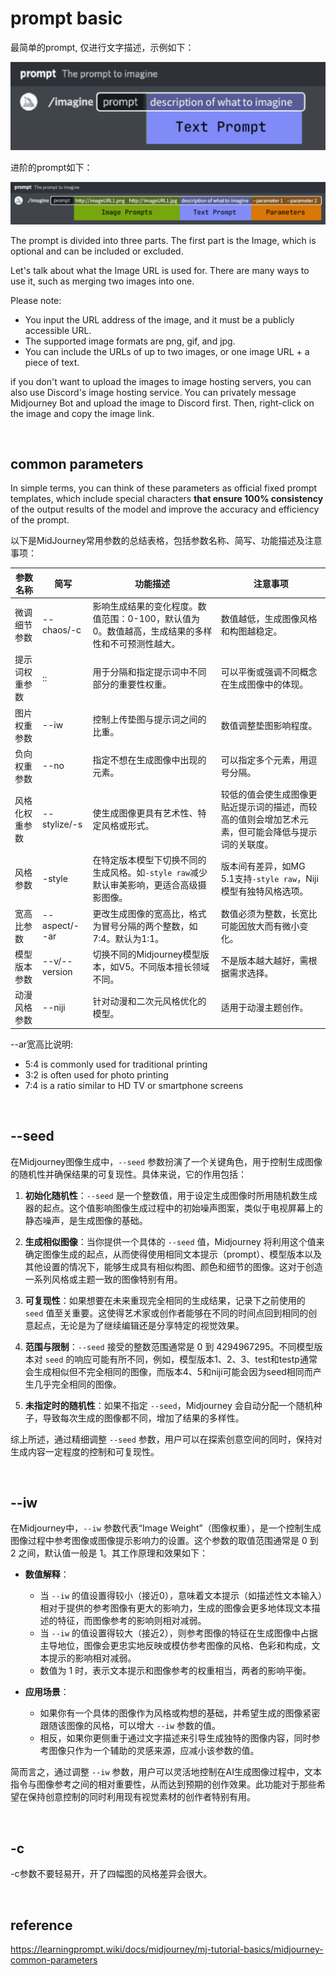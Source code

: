 # prompt basic

最简单的prompt, 仅进行文字描述，示例如下：

<img src="./images/simple prompt structure.png" />

进阶的prompt如下：

<img src="./images/advanced prompt.png" />

The prompt is divided into three parts. The first part is the Image, which is optional and can be included or excluded.

Let's talk about what the Image URL is used for. There are many ways to use it, such as merging two images into one.

Please note:
- You input the URL address of the image, and it must be a publicly accessible URL.
- The supported image formats are png, gif, and jpg.
- You can include the URLs of up to two images, or one image URL + a piece of text.

if you don't want to upload the images to image hosting servers, you can also use Discord's image hosting service. You can privately message Midjourney Bot and upload the image to Discord first. Then, right-click on the image and copy the image link.

<br>

## common parameters
In simple terms, you can think of these parameters as official fixed prompt templates, which include special characters **that ensure 100% consistency** of the output results of the model and improve the accuracy and efficiency of the prompt.

以下是MidJourney常用参数的总结表格，包括参数名称、简写、功能描述及注意事项：

| 参数名称         | 简写  | 功能描述                                                                                          | 注意事项                                                     |
|-----------------|------|--------------------------------------------------------------------------------------------------|--------------------------------------------------------------|
| 微调细节参数     | --chaos/-c | 影响生成结果的变化程度。数值范围：0-100，默认值为0。数值越高，生成结果的多样性和不可预测性越大。       | 数值越低，生成图像风格和构图越稳定。                         |
| 提示词权重参数   | ::   | 用于分隔和指定提示词中不同部分的重要性权重。                                                       | 可以平衡或强调不同概念在生成图像中的体现。                   |
| 图片权重参数     | --iw  | 控制上传垫图与提示词之间的比重。                                                                   | 数值调整垫图影响程度。                                       |
| 负向权重参数     | --no  | 指定不想在生成图像中出现的元素。                                                                     | 可以指定多个元素，用逗号分隔。                               |
| 风格化权重参数   | --stylize/-s  | 使生成图像更具有艺术性、特定风格或形式。                                                         | 较低的值会使生成图像更贴近提示词的描述，而较高的值则会增加艺术元素，但可能会降低与提示词的关联度。                                                             |
| 风格参数         | -style  | 在特定版本模型下切换不同的生成风格。如`-style raw`减少默认审美影响，更适合高级摄影图像。         | 版本间有差异，如MG 5.1支持`-style raw`，Niji模型有独特风格选项。 |
| 宽高比参数       | --aspect/--ar | 更改生成图像的宽高比，格式为冒号分隔的两个整数，如7:4。默认为1:1。                                   | 数值必须为整数，长宽比可能因放大而有微小变化。               |
| 模型版本参数     | --v/--version | 切换不同的Midjourney模型版本，如V5。不同版本擅长领域不同。                                           | 不是版本越大越好，需根据需求选择。                           |
| 动漫风格参数     | --niji  | 针对动漫和二次元风格优化的模型。                                                                   | 适用于动漫主题创作。                                         |

--ar宽高比说明:
- 5:4 is commonly used for traditional printing
- 3:2 is often used for photo printing
- 7:4 is a ratio similar to HD TV or smartphone screens

<br>

## --seed
在Midjourney图像生成中，`--seed` 参数扮演了一个关键角色，用于控制生成图像的随机性并确保结果的可复现性。具体来说，它的作用包括：

1. **初始化随机性**：`--seed` 是一个整数值，用于设定生成图像时所用随机数生成器的起点。这个值影响图像生成过程中的初始噪声图案，类似于电视屏幕上的静态噪声，是生成图像的基础。

2. **生成相似图像**：当你提供一个具体的 `--seed` 值，Midjourney 将利用这个值来确定图像生成的起点，从而使得使用相同文本提示（prompt）、模型版本以及其他设置的情况下，能够生成具有相似构图、颜色和细节的图像。这对于创造一系列风格或主题一致的图像特别有用。

3. **可复现性**：如果想要在未来重现完全相同的生成结果，记录下之前使用的 `seed` 值至关重要。这使得艺术家或创作者能够在不同的时间点回到相同的创意起点，无论是为了继续编辑还是分享特定的视觉效果。

4. **范围与限制**：`--seed` 接受的整数范围通常是 0 到 4294967295。不同模型版本对 `seed` 的响应可能有所不同，例如，模型版本1、2、3、test和testp通常会生成相似但不完全相同的图像，而版本4、5和niji可能会因为seed相同而产生几乎完全相同的图像。

5. **未指定时的随机性**：如果不指定 `--seed`，Midjourney 会自动分配一个随机种子，导致每次生成的图像都不同，增加了结果的多样性。

综上所述，通过精细调整 `--seed` 参数，用户可以在探索创意空间的同时，保持对生成内容一定程度的控制和可复现性。

<br>

## --iw
在Midjourney中，`--iw` 参数代表“Image Weight”（图像权重），是一个控制生成图像过程中参考图像或图像提示影响力的设置。这个参数的取值范围通常是 0 到 2 之间，默认值一般是 1。其工作原理和效果如下：

- **数值解释**：
  - 当 `--iw` 的值设置得较小（接近0），意味着文本提示（如描述性文本输入）相对于提供的参考图像有更大的影响力，生成的图像会更多地体现文本描述的特征，而图像参考的影响则相对减弱。
  - 当 `--iw` 的值设置得较大（接近2），则参考图像的特征在生成图像中占据主导地位，图像会更忠实地反映或模仿参考图像的风格、色彩和构成，文本提示的影响相对减弱。
  - 数值为 1 时，表示文本提示和图像参考的权重相当，两者的影响平衡。

- **应用场景**：
  - 如果你有一个具体的图像作为风格或构想的基础，并希望生成的图像紧密跟随该图像的风格，可以增大 `--iw` 参数的值。
  - 相反，如果你更侧重于通过文字描述来引导生成独特的图像内容，同时参考图像只作为一个辅助的灵感来源，应减小该参数的值。

简而言之，通过调整 `--iw` 参数，用户可以灵活地控制在AI生成图像过程中，文本指令与图像参考之间的相对重要性，从而达到预期的创作效果。此功能对于那些希望在保持创意控制的同时利用现有视觉素材的创作者特别有用。

<br>

## -c
-c参数不要轻易开，开了四幅图的风格差异会很大。

<br>

## reference
https://learningprompt.wiki/docs/midjourney/mj-tutorial-basics/midjourney-common-parameters